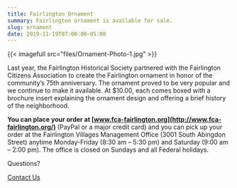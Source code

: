 ```yaml
---
title: Fairlington Ornament
summary: Fairlington ornament is available for sale.
slug: ornament
date: 2019-11-19T07:00:00-05:00
---
```


{{< imagefull src="files/Ornament-Photo-1.jpg" >}}

Last year, the Fairlington Historical Society partnered with the Fairlington Citizens Association to create the Fairlington ornament in honor of the community’s 75th anniversary. The ornament proved to be very popular and we continue to make it available. At $10.00, each comes boxed with a brochure insert explaining the ornament design and offering a brief history of the neighborhood.

**You can place your order at [www.fca-fairlington.org](http://www.fca-fairlington.org/)** (PayPal or a major credit card) and you can pick up your order at the Fairlington Villages Management Office (3001 South Abingdon Street) anytime Monday-Friday (8:30 am – 5:30 pm) and Saturday (9:00 am – 2:00 pm). The office is closed on Sundays and all Federal holidays.

Questions?

[Contact Us](mailto:webmaster@fairlingtonhistoricalsociety.org)